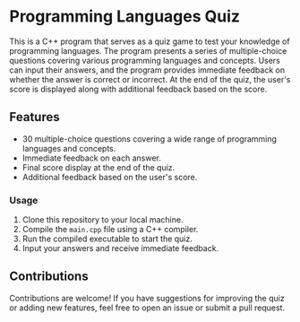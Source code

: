 # Programming Languages Quiz

This is a C++ program that serves as a quiz game to test your knowledge of programming languages. The program presents a series of multiple-choice questions covering various programming languages and concepts. Users can input their answers, and the program provides immediate feedback on whether the answer is correct or incorrect. At the end of the quiz, the user's score is displayed along with additional feedback based on the score.

## Features
- 30 multiple-choice questions covering a wide range of programming languages and concepts.
- Immediate feedback on each answer.
- Final score display at the end of the quiz.
- Additional feedback based on the user's score.

### Usage
1. Clone this repository to your local machine.
2. Compile the `main.cpp` file using a C++ compiler.
3. Run the compiled executable to start the quiz.
4. Input your answers and receive immediate feedback.

## Contributions
Contributions are welcome! If you have suggestions for improving the quiz or adding new features, feel free to open an issue or submit a pull request.
